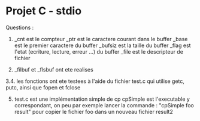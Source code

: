 Projet C - stdio
========


Questions :

1. _cnt est le compteur
   _ptr est le caractere courant dans le buffer
   _base est le premier caractere du buffer
   _bufsiz est la taille du buffer
   _flag est l'etat (ecriture, lecture, erreur ...) du buffer
   _file est le descripteur de fichier

2. _filbuf et _flsbuf ont ete realises

3.4. les fonctions ont ete testees à l'aide du fichier test.c qui utilise getc, putc,
   ainsi que fopen et fclose

5. test.c est une implémentation simple de cp
   cpSimple est l'executable y correspondant, on peu par exemple lancer la commande :
	"cpSimple foo result" 
   pour copier le fichier foo dans un nouveau fichier result2
